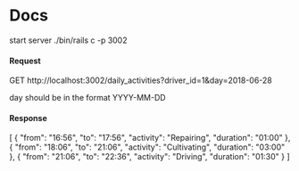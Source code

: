 # Docs

 start server
 ./bin/rails c -p 3002

#### Request
  GET
  http://localhost:3002/daily_activities?driver_id=1&day=2018-06-28

  day should be in the format YYYY-MM-DD

#### Response
  [
    {
      "from": "16:56",
      "to": "17:56",
      "activity": "Repairing",
      "duration": "01:00"
    },
    {
      "from": "18:06",
      "to": "21:06",
      "activity": "Cultivating",
      "duration": "03:00"
    },
    {
      "from": "21:06",
      "to": "22:36",
      "activity": "Driving",
      "duration": "01:30"
    }
  ]